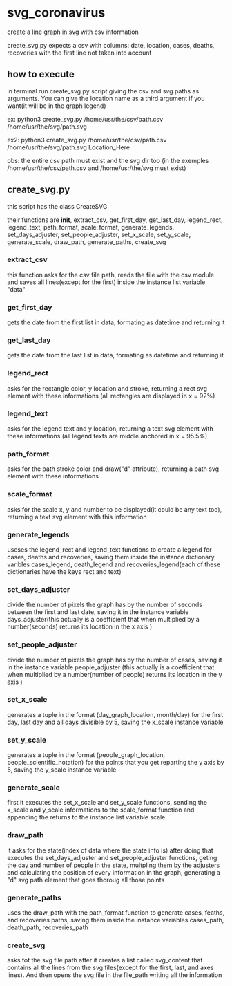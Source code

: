 # svg_coronavirus
create a line graph in svg with csv information

create_svg.py expects a csv with columns:
date, location, cases, deaths, recoveries
with the first line not taken into account

## how to execute
in terminal run create_svg.py script giving the csv and svg paths as arguments.
You can give the location name as a third argument if you want(it will be in the graph legend)

ex: python3 create_svg.py /home/usr/the/csv/path.csv /home/usr/the/svg/path.svg

ex2: python3 create_svg.py /home/usr/the/csv/path.csv /home/usr/the/svg/path.svg Location_Here

obs: the entire csv path must exist and the svg dir too (in the exemples /home/usr/the/csv/path.csv and /home/usr/the/svg must exist)


## create_svg.py
this script has the class CreateSVG

their functions are __init__, extract_csv, get_first_day, get_last_day, legend_rect, legend_text, path_format, scale_format, generate_legends, set_days_adjuster, set_people_adjuster, set_x_scale, set_y_scale, generate_scale, draw_path, generate_paths, create_svg

### extract_csv
this function asks for the csv file path, reads the file with the csv module and saves all lines(except for the first) inside the instance list variable "data"

### get_first_day
gets the date from the first list in data, formating as datetime and returning it

### get_last_day
gets the date from the last list in data, formating as datetime and returning it

### legend_rect
asks for the rectangle color, y location and stroke, returning a rect svg element with these informations (all rectangles are displayed in x = 92%)

### legend_text
asks for the legend text and y location, returning a text svg element with these informations (all legend texts are middle anchored in x = 95.5%)

### path_format
asks for the path stroke color and draw("d" attribute), returning a path svg element with these informations

### scale_format
asks for the scale x, y and number to be displayed(it could be any text too), returning a text svg element with this information

### generate_legends
useses the legend_rect and legend_text functions to create a legend for cases, deaths and recoveries, saving them inside the instance dictionary varibles cases_legend, death_legend and recoveries_legend(each of these dictionaries have the keys rect and text)

### set_days_adjuster
divide the number of pixels the graph has by the number of seconds between the first and last date, saving it in the instance variable days_adjuster(this actually is a coefficient that when multiplied by a number(seconds) returns its location in the x axis )

### set_people_adjuster
divide the number of pixels the graph has by the number of cases, saving it in the instance variable people_adjuster (this actually is a coefficient that when multiplied by a number(number of people) returns its location in the y axis )

### set_x_scale
generates a tuple in the format (day_graph_location, month/day) for the first day, last day and all days divisible by 5, saving the x_scale instance variable

### set_y_scale
generates a tuple in the format (people_graph_location, people_scientific_notation) for the points that you get reparting the y axis by 5, saving the y_scale instance variable

### generate_scale
first it executes the set_x_scale and set_y_scale functions, sending the x_scale and y_scale informations to the scale_format function and appending the returns to the instance list variable scale

### draw_path
it asks for the state(index of data where the state info is)
after doing that executes the set_days_adjuster and set_people_adjuster functions, geting the day and number of people in the state, multpling them by the adjusters and calculating the position of every information in the graph, generating a "d" svg path element that goes thoroug all those points

### generate_paths
uses the draw_path with the path_format function to generate cases, feaths, and recoveries paths, saving them inside the instance variables cases_path, death_path, recoveries_path

### create_svg
asks fot the svg file path
after it creates a list called svg_content that contains all the lines from the svg files(except for the first, last, and axes lines).
And then opens the svg file in the file_path writing all the information
